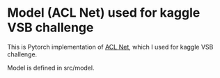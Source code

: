 # Model (ACL Net) used for kaggle VSB challenge
This is Pytorch implementation of [ACL Net](https://arxiv.org/abs/1811.06669), which I used for kaggle VSB challenge.

Model is defined in src/model.
